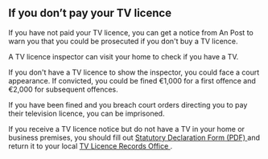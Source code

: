 ##  If you don’t pay your TV licence

If you have not paid your TV licence, you can get a notice from An Post to
warn you that you could be prosecuted if you don't buy a TV licence.

A TV licence inspector can visit your home to check if you have a TV.

If you don't have a TV licence to show the inspector, you could face a court
appearance. If convicted, you could be fined €1,000 for a first offence and
€2,000 for subsequent offences.

If you have been fined and you breach court orders directing you to pay their
television licence, you can be imprisoned.

If you receive a TV licence notice but do not have a TV in your home or
business premises, you should fill out [ Statutory Declaration Form (PDF)
](https://www.tvlicence.ie/home/pdfs/StatutoryDeclaration.pdf) and return it
to your local [ TV Licence Records Office
](https://www.tvlicence.ie/home/records-office.html) .
